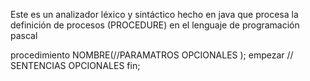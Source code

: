 Este es un analizador léxico y sintáctico hecho en java que procesa la definición de procesos (PROCEDURE) en el lenguaje de programación pascal

procedimiento NOMBRE(//PARAMATROS OPCIONALES ); empezar // SENTENCIAS OPCIONALES fin;
